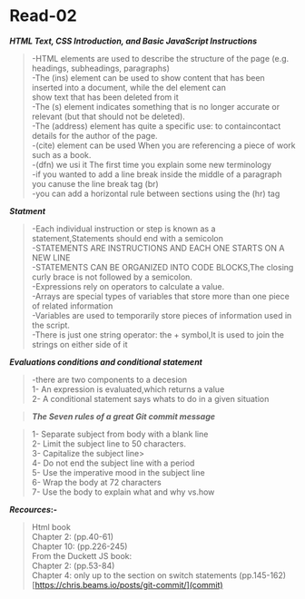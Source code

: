 # Read-02

**_HTML Text, CSS Introduction, and Basic JavaScript Instructions_**

>-HTML elements are used to describe the structure of the page (e.g. headings, subheadings, paragraphs)  
>-The (ins) element can be used to show content that has been inserted into a document, while the del element can  
show text that has been deleted from it  
>-The (s) element indicates something that is no longer accurate or relevant (but that should not be deleted).  
>-The (address) element has quite a specific use: to containcontact details for the author of the page.  
>-(cite) element can be used When you are referencing a piece of work such as a book.  
>-(dfn) we usi it The first time you explain some new terminology  
>-if you wanted to add a line break inside the middle of a paragraph you canuse the line break tag (br)  
>-you can add a horizontal rule between sections using the (hr) tag

**_Statment_**
>-Each individual instruction or step is known as a statement,Statements should end with a semicolon  
>-STATEMENTS ARE INSTRUCTIONS AND EACH ONE STARTS ON A NEW LINE  
>-STATEMENTS CAN BE ORGANIZED INTO CODE BLOCKS,The closing curly brace is not followed by a semicolon.  
>-Expressions rely on operators to calculate a value.  
>-Arrays are special types of variables that store more than one piece of related information  
>-Variables are used to temporarily store pieces of information used in the script.  
>-There is just one string operator: the + symbol,It is used to join the strings on either side of it 

**_Evaluations conditions and conditional statement_**

>-there are two components to a decesion   
>1- An expression is evaluated,which returns a value  
>2- A conditional statement says whats to do in a given situation 

>**_The Seven rules of a great Git commit message_**  

>1- Separate subject from body with a blank line  
>2- Limit the subject line to 50 characters.  
>3- Capitalize the subject line>  
>4- Do not end the subject line with a period  
>5- Use the imperative mood in the subject line  
>6- Wrap the body at 72 characters  
>7- Use the body to explain what and why vs.how

**_Recources_:-**   
>Html book  
>Chapter 2:  (pp.40-61)  
>Chapter 10: (pp.226-245)  
>From the Duckett JS book:  
>Chapter 2: (pp.53-84)  
>Chapter 4: only up to the section on switch statements (pp.145-162)   
>[https://chris.beams.io/posts/git-commit/](commit)